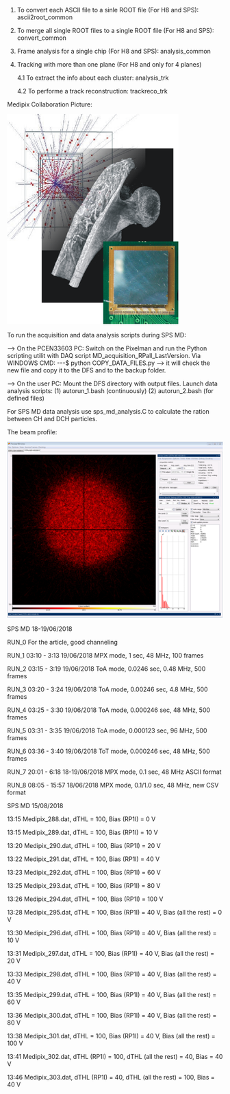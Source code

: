 
1. To convert each ASCII file to a sinle ROOT file (For H8 and SPS):          ascii2root_common

2. To merge all single ROOT files to a single ROOT file (For H8 and SPS):     convert_common

3. Frame analysis for a single chip (For H8 and SPS):                         analysis_common

4. Tracking with more than one plane (For H8 and only for 4 planes)

    4.1 To extract the info about each cluster:                             analysis_trk

    4.2 To performe a track reconstruction:                                 trackreco_trk

Medipix Collaboration Picture:

![alt text](https://github.com/nat93/Timepix/blob/master/logo2.png)

To run the acquisition and data analysis scripts during SPS MD:

--> On the PCEN33603 PC:
Switch on the Pixelman and run the Python scripting utilit with DAQ script MD_acquisition_RPall_LastVersion.
Via WINDOWS CMD: ---$ python COPY_DATA_FILES.py --> it will check the new file and copy it to the DFS and to the backup folder.

--> On the user PC:
Mount the DFS directory with output files.
Launch data analysis scripts: (1) autorun_1.bash (continuously) (2) autorun_2.bash (for defined files)

For SPS MD data analysis use sps_md_analysis.C to calculate the ration between CH and DCH particles.

The beam profile:

![alt text](https://github.com/nat93/Timepix/blob/master/picture_beam_profile.PNG)

SPS MD 18-19/06/2018

RUN_0
For the article, good channeling

RUN_1
03:10 - 3:13 19/06/2018
MPX mode, 1 sec, 48 MHz, 100 frames

RUN_2
03:15 - 3:19 19/06/2018
ToA mode, 0.0246 sec, 0.48 MHz, 500 frames

RUN_3
03:20 - 3:24 19/06/2018
ToA mode, 0.00246 sec, 4.8 MHz, 500 frames

RUN_4
03:25 - 3:30 19/06/2018
ToA mode, 0.000246 sec, 48 MHz, 500 frames

RUN_5
03:31 - 3:35 19/06/2018
ToA mode, 0.000123 sec, 96 MHz, 500 frames

RUN_6
03:36 - 3:40 19/06/2018
ToT mode, 0.000246 sec, 48 MHz, 500 frames

RUN_7
20:01 - 6:18 18-19/06/2018
MPX mode, 0.1 sec, 48 MHz ASCII format

RUN_8
08:05 - 15:57 18/06/2018
MPX mode, 0.1/1.0 sec, 48 MHz, new CSV format

SPS MD 15/08/2018

13:15 Medipix_288.dat, dTHL = 100, Bias (RP1I) = 0 V

13:15 Medipix_289.dat, dTHL = 100, Bias (RP1I) = 10 V

13:20 Medipix_290.dat, dTHL = 100, Bias (RP1I) = 20 V

13:22 Medipix_291.dat, dTHL = 100, Bias (RP1I) = 40 V

13:23 Medipix_292.dat, dTHL = 100, Bias (RP1I) = 60 V

13:25 Medipix_293.dat, dTHL = 100, Bias (RP1I) = 80 V

13:26 Medipix_294.dat, dTHL = 100, Bias (RP1I) = 100 V

13:28 Medipix_295.dat, dTHL = 100, Bias (RP1I) = 40 V, Bias (all the rest) = 0 V

13:30 Medipix_296.dat, dTHL = 100, Bias (RP1I) = 40 V, Bias (all the rest) = 10 V

13:31 Medipix_297.dat, dTHL = 100, Bias (RP1I) = 40 V, Bias (all the rest) = 20 V

13:33 Medipix_298.dat, dTHL = 100, Bias (RP1I) = 40 V, Bias (all the rest) = 40 V

13:35 Medipix_299.dat, dTHL = 100, Bias (RP1I) = 40 V, Bias (all the rest) = 60 V

13:36 Medipix_300.dat, dTHL = 100, Bias (RP1I) = 40 V, Bias (all the rest) = 80 V

13:38 Medipix_301.dat, dTHL = 100, Bias (RP1I) = 40 V, Bias (all the rest) = 100 V

13:41 Medipix_302.dat, dTHL (RP1I) = 100, dTHL (all the rest) = 40, Bias = 40 V

13:46 Medipix_303.dat, dTHL (RP1I) = 40, dTHL (all the rest) = 100, Bias = 40 V


